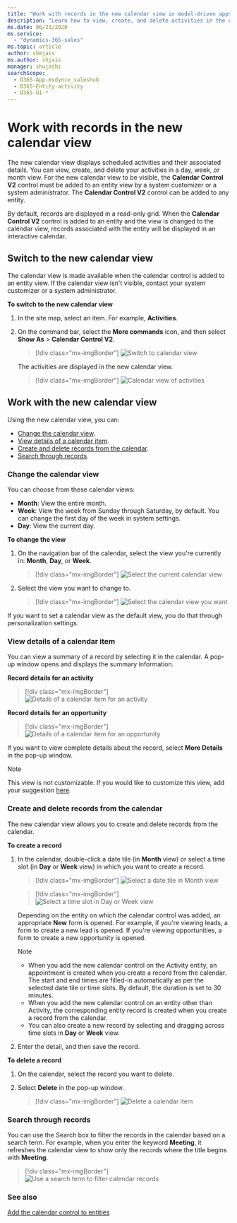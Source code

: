 ```yaml
---
title: "Work with records in the new calendar view in model-driven apps | MicrosoftDocs"
description: "Learn how to view, create, and delete activities in the new calendar view."
ms.date: 06/23/2020
ms.service:
  - "dynamics-365-sales"
ms.topic: article
author: sbmjais
ms.author: shjais
manager: shujoshi
searchScope:
  - D365-App-msdynce_saleshub
  - D365-Entity-activity
  - D365-UI-*
---
```


# Work with records in the new calendar view

The new calendar view displays scheduled activities and their associated details. You can view, create, and delete your activities in a day, week, or month view. For the new calendar view to be visible, the **Calendar Control V2** control must be added to an entity view by a system customizer or a system administrator. The **Calendar Control V2** control can be added to any entity.

By default, records are displayed in a read-only grid. When the **Calendar Control V2** control is added to an entity and the view is changed to the calendar view, records associated with the entity will be displayed in an interactive calendar.

## Switch to the new calendar view

The calendar view is made available when the calendar control is added to an entity view. If the calendar view isn't visible, contact your system customizer or a system administrator.

**To switch to the new calendar view**

1.  In the site map, select an item. For example, **Activities**.

2.  On the command bar, select the **More commands** icon, and then select **Show As** > **Calendar Control V2**.

    > [!div class="mx-imgBorder"]
    > ![Switch to calendar view](media/switch-calendar-view.png "Switch to calendar view") 

    The activities are displayed in the new calendar view.

    > [!div class="mx-imgBorder"]
    > ![Calendar view of activities](media/cal-view.png "Calendar view of activities") 

## Work with the new calendar view

Using the new calendar view, you can:

- [Change the calendar view](#change-the-calendar-view).
- [View details of a calendar item](#view-details-of-a-calendar-item).
- [Create and delete records from the calendar](#create-and-delete-records-from-the-calendar).
- [Search through records](#search-through-records).

### Change the calendar view

You can choose from these calendar views:

- **Month**: View the entire month.
- **Week**: View the week from Sunday through Saturday, by default. You can change the first day of the week in system settings.
- **Day**: View the current day.

**To change the view**

1.  On the navigation bar of the calendar, select the view you're currently in: **Month**, **Day**, or **Week**.

    > [!div class="mx-imgBorder"]
    > ![Select the current calendar view](media/cal-nav-bar.png "Select the current calendar view") 

2.  Select the view you want to change to.

    > [!div class="mx-imgBorder"]
    > ![Select the calendar view you want](media/cal-change-view.png "Select the calendar view you want") 

If you want to set a calendar view as the default view, you do that through personalization settings.

### View details of a calendar item

You can view a summary of a record by selecting it in the calendar. A pop-up window opens and displays the summary information.

**Record details for an activity**

> [!div class="mx-imgBorder"]
> ![Details of a calendar item for an activity](media/details-pop-up.png "Details of a calendar item for an activity") 

**Record details for an opportunity**

> [!div class="mx-imgBorder"]
> ![Details of a calendar item for an opportunity](media/opportunity-details-pop-up.png "Details of a calendar item for an opportunity") 

If you want to view complete details about the record, select **More Details** in the pop-up window.

> [!NOTE]
> This view is not customizable. If you would like to customize this view, add your suggestion [here](https://ideas.powerapps.com).

### Create and delete records from the calendar

The new calendar view allows you to create and delete records from the calendar.

**To create a record**

1.  In the calendar, double-click a date tile (in **Month** view) or select a time slot (in **Day** or **Week** view) in which you want to create a record.

    > [!div class="mx-imgBorder"]
    > ![Select a date tile in Month view](media/date-tile.png "Select a date tile in Month view")

    > [!div class="mx-imgBorder"]
    > ![Select a time slot in Day or Week view](media/time-slot.png "Select a time slot in Day or Week view") 

    Depending on the entity on which the calendar control was added, an appropriate **New** form is opened. For example, if you're viewing leads, a form to create a new lead is opened. If you're viewing opportunities, a form to create a new opportunity is opened.

    > [!NOTE]
    > - When you add the new calendar control on the Activity entity, an appointment is created when you create a record from the calendar. The start and end times are filled-in automatically as per the selected date tile or time slots. By default, the duration is set to 30 minutes.
    > - When you add the new calendar control on an entity other than Activity, the corresponding entity record is created when you create a record from the calendar.
    > - You can also create a new record by selecting and dragging across time slots in **Day** or **Week** view.

2.  Enter the detail, and then save the record. 

**To delete a record**

1.  On the calendar, select the record you want to delete.

2.  Select **Delete** in the pop-up window.

    > [!div class="mx-imgBorder"]
    > ![Delete a calendar item](media/delete-record-cal.png "Delete a calendar item")

### Search through records

You can use the Search box to filter the records in the calendar based on a search term. For example, when you enter the keyword **Meeting**, it refreshes the calendar view to show only the records where the title begins with **Meeting**.

> [!div class="mx-imgBorder"]
> ![Use a search term to filter calendar records](media/search-cal.png "Use a search term to filter calendar records")

### See also

[Add the calendar control to entities](../maker/model-driven-apps/add-calendar-control.md)
